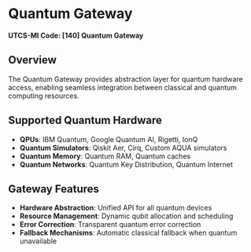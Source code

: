 # Quantum Gateway
**UTCS-MI Code: [140] Quantum Gateway**

## Overview
The Quantum Gateway provides abstraction layer for quantum hardware access, enabling seamless integration between classical and quantum computing resources.

## Supported Quantum Hardware
- **QPUs**: IBM Quantum, Google Quantum AI, Rigetti, IonQ
- **Quantum Simulators**: Qiskit Aer, Cirq, Custom AQUA simulators
- **Quantum Memory**: Quantum RAM, Quantum caches
- **Quantum Networks**: Quantum Key Distribution, Quantum Internet

## Gateway Features
- **Hardware Abstraction**: Unified API for all quantum devices
- **Resource Management**: Dynamic qubit allocation and scheduling
- **Error Correction**: Transparent quantum error correction
- **Fallback Mechanisms**: Automatic classical fallback when quantum unavailable